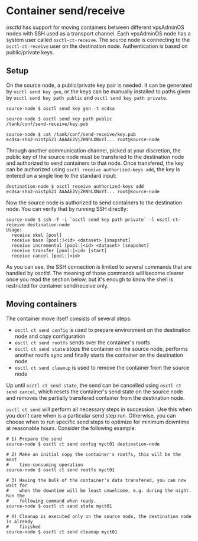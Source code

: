 # Container send/receive
*osctld* has support for moving containers between different vpsAdminOS nodes
with SSH used as a transport channel. Each vpsAdminOS node has a system user
called `osctl-ct-receive`. The source node is connecting to the `osctl-ct-receive`
user on the destination node. Authentication is based on public/private keys.

## Setup
On the source node, a public/private key pair is needed. It can be generated by
`osctl send key gen`, or the keys can be manually installed to paths given
by `osctl send key path public` and `osctl send key path private`.

```shell
source-node $ osctl send key gen -t ecdsa

source-node $ osctl send key path public
/tank/conf/send-receive/key.pub

source-node $ cat /tank/conf/send-receive/key.pub
ecdsa-sha2-nistp521 AAAAE2VjZHNhLXNoYT... root@source-node
```

Through another communication channel, picked at your discretion, the public key
of the source node must be transfered to the destination node and authorized to
send containers to that node. Once transfered, the key can be authorized
using `osctl receive authorized-keys add`, the key is entered on a single line
to the standard input:

```shell
destination-node $ osctl receive authorized-keys add
ecdsa-sha2-nistp521 AAAAE2VjZHNhLXNoYT... root@source-node
```

Now the source node is authorized to send containers to the destination node.
You can verify that by running SSH directly:

```shell
source-node $ ssh -T -i `osctl send key path private` -l osctl-ct-receive destination-node
Usage:
  receive skel [pool]
  receive base [pool:]<id> <dataset> [snapshot]
  receive incremental [pool:]<id> <dataset> [snapshot]
  receive transfer [pool:]<id> [start]
  receive cancel [pool:]<id>
```

As you can see, the SSH connection is limited to several commands that are
handled by *osctld*. The meaning of those commands will become clearer once you
read the section below, but it's enough to know the shell is restricted for
container send/receive only.

## Moving containers
The container move itself consists of several steps:

 - `osctl ct send config` is used to prepare environment on the destination
   node and copy configuration
 - `osctl ct send rootfs` sends over the container's rootfs
 - `osctl ct send state` stops the container on the source node, performs
   another rootfs sync and finally starts the container on the destination node
 - `osctl ct send cleanup` is used to remove the container from the source
   node

Up until `osctl ct send state`, the send can be cancelled using
`osctl ct send cancel`, which resets the container's send state on the
source node and removes the partially transfered container from the destination
node.

`osctl ct send` will perform all necessary steps in succession.
Use this when you don't care when is a particular send step run. Otherwise,
you can choose when to run specific send steps to optimize for minimum
downtime at reasonable hours. Consider the following example:

```shell
# 1) Prepare the send
source-node $ osctl ct send config myct01 destination-node

# 2) Make an initial copy the container's rootfs, this will be the most
#    time-consuming operation
source-node $ osctl ct send rootfs myct01

# 3) Having the bulk of the container's data transfered, you can now wait for
#    when the downtime will be least unwelcome, e.g. during the night. Run the
#    following command when ready.
source-node $ osctl ct send state myct01

# 4) Cleanup is executed only on the source node, the destination node is already
#    finished
source-node $ osctl ct send cleanup myct01
```
